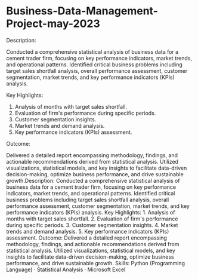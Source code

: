 # Business-Data-Management-Project-may-2023
Description:

Conducted a comprehensive statistical analysis of business data for a cement trader firm, focusing on key performance indicators, market trends, and operational patterns. Identified critical business problems including target sales shortfall analysis, overall performance assessment, customer segmentation, market trends, and key performance indicators (KPIs) analysis.

Key Highlights:
1. Analysis of months with target sales shortfall.
2. Evaluation of firm's performance during specific periods.
3. Customer segmentation insights.
4. Market trends and demand analysis.
5. Key performance indicators (KPIs) assessment.

Outcome:

Delivered a detailed report encompassing methodology, findings, and actionable recommendations derived from statistical analysis. Utilized visualizations, statistical models, and key insights to facilitate data-driven decision-making, optimize business performance, and drive sustainable growth.Description: Conducted a comprehensive statistical analysis of business data for a cement trader firm, focusing on key performance indicators, market trends, and operational patterns. Identified critical business problems including target sales shortfall analysis, overall performance assessment, customer segmentation, market trends, and key performance indicators (KPIs) analysis. Key Highlights: 1. Analysis of months with target sales shortfall. 2. Evaluation of firm's performance during specific periods. 3. Customer segmentation insights. 4. Market trends and demand analysis. 5. Key performance indicators (KPIs) assessment. Outcome: Delivered a detailed report encompassing methodology, findings, and actionable recommendations derived from statistical analysis. Utilized visualizations, statistical models, and key insights to facilitate data-driven decision-making, optimize business performance, and drive sustainable growth.
Skills: Python (Programming Language) · Statistical Analysis · Microsoft Excel
